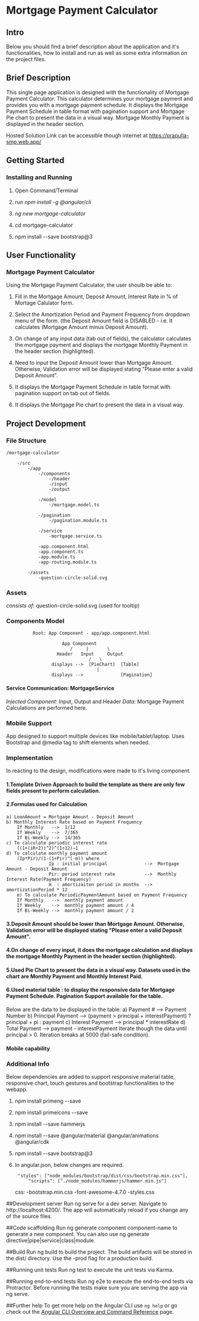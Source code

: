 # Mortgage Payment Calculator

## Intro

Below you should find a brief description about the application and it's functionalities, how to install and run as well as some extra information on the project files.

## Brief Description

This single page application is designed with the functionality of Mortgage Payment Calculator. This calculator determines your mortgage payment and provides you with a mortgage payment schedule. 
It displays the Mortgage Payment Schedule in table format with pagination support and Mortgage Pie chart to present the data in a visual way. Mortgage Monthly Payment is displayed in the header section.

Hosted Solution Link can be accessible though internet at https://prapulla-smp.web.app/

## Getting Started

### Installing and Running

1. Open Command/Terminal

2. run *npm install -g @angular/cli*

3. *ng new mortgage-calculator* 

4. cd mortgage-calculator

5. npm install --save bootstrap@3

## User Functionality

### Mortgage Payment Calculator

Using the Mortgage Payment Calculator, the user shoulb be able to:

1. Fill in the Mortgage Amount, Deposit Amount, Interest Rate in % of Mortage Calulator form.

2. Select the Amortization Period and Payment Frequency from dropdown menu of the form. (the Deposit Amount field is DISABLED - i.e. It calculates (Mortgage Amount minus Deposit Amount).

3. On change of any input data (tab out of fields), the calculator calculates the mortgage payment and displays the mortgage Monthly Payment in the header section (highlighted).

4. Need to input the Deposit Amount lower than Mortgage Amount. Otherwise, Validation error will be displayed stating "Please enter a valid Deposit Amount".

4. It displays the Mortgage Payment Schedule in table format with pagination support on tab out of fields.

5. It displays the Mortgage Pie chart to present the data in a visual way.

## Project Development

### File Structure

```
/mortgage-calculator

	-/src
		-/app
			-/components
				-/header
				-/input
				-/output
			
			-/model
				-/mortgage.model.ts

			-/pagination
				-/pagination.module.ts

			-/service
				-mortgage.service.ts

			-app.component.html
			-app.component.ts
			-app.module.ts
			-app-routing.module.ts

		-/assets
			-question-circle-solid.svg
```

### Assets
*consists of*: question-circle-solid.svg (used for tooltip)

### Components Model
	  	      
	  	      Root: App Component - app/app.component.html

						 App Component
					    	/     |       \
					   Header   Input     Output
							       /   \    						
					 displays -->  [PieChart]  [Table] 
								      |
					 displays -->              [Pagination]       
				  				

#### Service Communication: MortgageService

*Injected Component*: Input, Output and Header
*Data*: Mortgage Payment Calculations are performed here.

### Mobile Support

App designed to support multiple devices like mobile/tablet/laptop. Uses Bootstrap and @media tag to shift elements when needed.

### Implementation

In reacting to the design, modifications were made to it's living component.

#### 1.Template Driven Approach to build the template as there are only few fields present to perform calculation.

#### 2.Formulas used for Calculation

	a) LoanAmount = Mortgage Amount - Deposit Amount
	b) Monthly Interest Rate based on Payment Frequency
		If Monthly   -->  1/12
		If Weekly    -->  7/365
		If Bi-Weekly -->  14/365
	c) To calculate periodic interest rate
		((1+(iR÷2))^2)^(1÷12)−1
	d) To calculate monthly payment amount
		(Ip*Pir)/(1-(1+Pir)^(-m)) where 
					Ip : initial principal 		        -->  Mortgage Amount - Deposit Amount
					Pir: period interest rate	        -->  Monthly Interest Rate(Payment Frequency)
					m  : amortizaiton period in months  -->  amortizationPeriod * 12
        e) To calculate PeriodicPaymentAmount based on Payment Frequency
		If Monthly   -->  monthly payment amount
		If Weekly    -->  monthly payment amount / 4
		If Bi-Weekly -->  monthly payment amount / 2
    

#### 3.Deposit Amount should be lower than Mortgage Amount. Otherwise, Validation error will be displayed stating "Please enter a valid Deposit Amount".

#### 4.On change of every input, it does the mortgage calculation and displays the mortgage Monthly Payment in the header section (highlighted).

#### 5.Used Pie Chart to present the data in a visual way. Datasets used in the chart are Monthly Payment and Monthly Interest Paid.

#### 6.Used material table : <mat-table> to display the responsive data for Mortgage Payment Schedule. Pagination Support available for the table.
   Below are the data to be displayed in the table:
	a) Payment #          -->  Payment Number
	b) Principal Payment  -->  (payment > principal + interestPayment) ? principal + pi : payment
	c) Interest Payment   -->  principal * interestRate
	d) Total Payment      -->  payment - interestPayment
Iterate though the data until principal > 0. Iteration breaks at 5000 (fail-safe condition).	

#### Mobile capability

### Additional Info

Below dependencies are added to support responsive material table, responsive chart, touch gestures and bootstrap functionalities to the webapp.

1. npm install primeng --save

2. npm install primeicons --save

3. npm install --save hammerjs

4. npm install --save @angular/material @angular/animations @angular/cdk

5. npm install --save bootstrap@3

6. In angular.json, below changes are required.

 	    "styles": ["node_modules/bootstrap/dist/css/bootstrap.min.css"],
            "scripts": ["./node_modules/hammerjs/hammer.min.js"]

	css:
	    -bootstrap.min.css
            -font-awesome-4.7.0
	    -styles.css

##Development server
Run ng serve for a dev server. Navigate to http://localhost:4200/. The app will automatically reload if you change any of the source files.

##Code scaffolding
Run ng generate component component-name to generate a new component. You can also use ng generate directive|pipe|service|class|module.

##Build
Run ng build to build the project. The build artifacts will be stored in the dist/ directory. Use the -prod flag for a production build.

##Running unit tests
Run ng test to execute the unit tests via Karma.

##Running end-to-end tests
Run ng e2e to execute the end-to-end tests via Protractor. Before running the tests make sure you are serving the app via ng serve.

##Further help
To get more help on the Angular CLI use `ng help` or go check out the [Angular CLI Overview and Command Reference](https://angular.io/cli) page.
	
